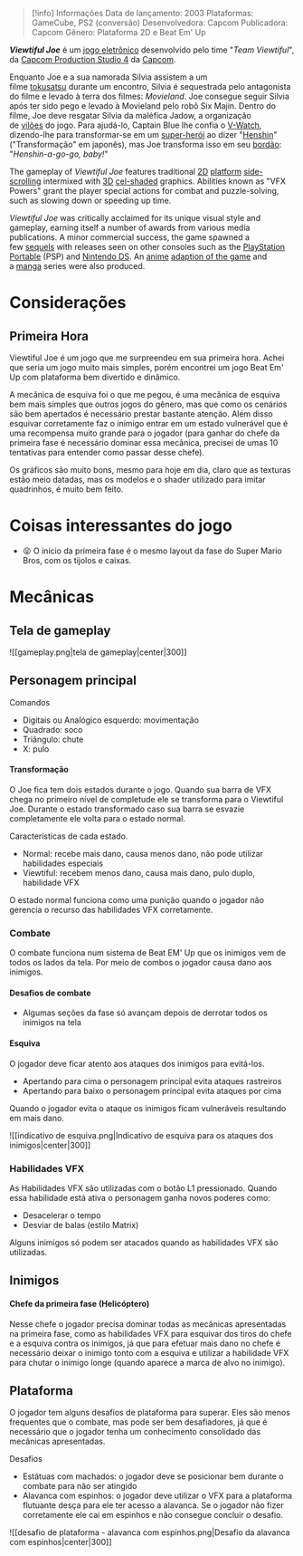 > [!info] Informações
> Data de lançamento: 2003
> Plataformas: GameCube, PS2 (conversão)
> Desenvolvedora: Capcom
> Publicadora: Capcom
> Gênero: Plataforma 2D e Beat Em' Up


_**Viewtiful Joe**_ é um [jogo eletrônico](https://pt.wikipedia.org/wiki/Jogo_eletr%C3%B4nico) desenvolvido pelo time "_Team Viewtiful_", da [Capcom Production Studio 4](https://pt.wikipedia.org/w/index.php?title=Capcom_Production_Studio_4&action=edit&redlink=1 "Capcom Production Studio 4 (página não existe)") da [Capcom](https://pt.wikipedia.org/wiki/Capcom "Capcom").

Enquanto Joe e a sua namorada Silvia assistem a um filme [tokusatsu](https://pt.wikipedia.org/wiki/Tokusatsu "Tokusatsu") durante um encontro, Silvia é sequestrada pelo antagonista do filme e levado à terra dos filmes: _Movieland_. Joe consegue seguir Silvia após ter sido pego e levado à Movieland pelo robô Six Majin. Dentro do filme, Joe deve resgatar Silvia da maléfica Jadow, a organização de [vilões](https://pt.wikipedia.org/wiki/Vil%C3%B5es "Vilões") do jogo. Para ajudá-lo, Captain Blue lhe confia o [V-Watch](https://pt.wikipedia.org/w/index.php?title=V-Watch&action=edit&redlink=1 "V-Watch (página não existe)"), dizendo-lhe para transformar-se em um [super-herói](https://pt.wikipedia.org/wiki/Super-her%C3%B3i "Super-herói") ao dizer "[Henshin](https://pt.wikipedia.org/wiki/Henshin "Henshin")" ("Transformação" em japonês), mas Joe transforma isso em seu [bordão](https://pt.wikipedia.org/wiki/Bord%C3%A3o "Bordão"): "_Henshin-a-go-go, baby!_"

The gameplay of _Viewtiful Joe_ features traditional [2D](https://en.wikipedia.org/wiki/2D_computer_graphics "2D computer graphics") [platform](https://en.wikipedia.org/wiki/Platform_game "Platform game") [side-scrolling](https://en.wikipedia.org/wiki/Side-scrolling_video_game "Side-scrolling video game") intermixed with [3D](https://en.wikipedia.org/wiki/3D_computer_graphics "3D computer graphics") [cel-shaded](https://en.wikipedia.org/wiki/Cel-shaded_animation "Cel-shaded animation") graphics. Abilities known as "VFX Powers" grant the player special actions for combat and puzzle-solving, such as slowing down or speeding up time. 

_Viewtiful Joe_ was critically acclaimed for its unique visual style and gameplay, earning itself a number of awards from various media publications. A minor commercial success, the game spawned a few [sequels](https://en.wikipedia.org/wiki/Viewtiful_Joe_(video_game)#Legacy) with releases seen on other consoles such as the [PlayStation Portable](https://en.wikipedia.org/wiki/PlayStation_Portable "PlayStation Portable") (PSP) and [Nintendo DS](https://en.wikipedia.org/wiki/Nintendo_DS "Nintendo DS"). An [anime](https://en.wikipedia.org/wiki/Anime "Anime") [adaption of the game](https://en.wikipedia.org/wiki/Viewtiful_Joe_(TV_series) "Viewtiful Joe (TV series)") and a [manga](https://en.wikipedia.org/wiki/Manga "Manga") series were also produced.

# Considerações

## Primeira Hora

Viewtiful Joe é um jogo que me surpreendeu em sua primeira hora. Achei que seria um jogo muito mais simples, porém encontrei um jogo Beat Em' Up com plataforma bem divertido e dinâmico.

A mecânica de esquiva foi o que me pegou, é uma mecânica de esquiva bem mais simples que outros jogos do gênero, mas que como os cenários são bem apertados é necessário prestar bastante atenção. Além disso esquivar corretamente faz o inimigo entrar em um estado vulnerável que é uma recompensa muito grande para o jogador (para ganhar do chefe da primeira fase é necessário dominar essa mecânica, precisei de umas 10 tentativas para entender como passar desse chefe).

Os gráficos são muito bons, mesmo para hoje em dia, claro que as texturas estão meio datadas, mas os modelos e o shader utilizado para imitar quadrinhos, é muito bem feito.
# Coisas interessantes do jogo

- 😝 O início da primeira fase é o mesmo layout da fase do Super Mario Bros, com os tijolos e caixas.

# Mecânicas

## Tela de gameplay

![[gameplay.png|tela de gameplay|center|300]]

## Personagem principal


Comandos
- Digitais ou Analógico esquerdo: movimentação
- Quadrado: soco
- Triângulo: chute
- X: pulo

#### Transformação

O Joe fica tem dois estados durante o jogo. Quando sua barra de VFX chega no primeiro nível de completude ele se transforma para o Viewtiful Joe. Durante o estado transformado caso sua barra se esvazie completamente ele volta para o estado normal.

Características de cada estado.
- Normal: recebe mais dano, causa menos dano, não pode utilizar habilidades especiais
- Viewtiful: recebem menos dano, causa mais dano, pulo duplo, habilidade VFX

O estado normal funciona como uma punição quando o jogador não gerencia o recurso das habilidades VFX corretamente.

### Combate

O combate funciona num sistema de Beat EM' Up que os inimigos vem de todos os lados da tela.
Por meio de combos o jogador causa dano aos inimigos.

#### Desafios de combate

- Algumas seções da fase só avançam depois de derrotar todos os inimigos na tela

#### Esquiva
O jogador deve ficar atento aos ataques dos inimigos para evitá-los.
- Apertando para cima o personagem principal evita ataques rastreiros
- Apertando para baixo o personagem principal evita ataques por cima

Quando o jogador evita o ataque os inimigos ficam vulneráveis resultando em mais dano.

![[indicativo de esquiva.png|Indicativo de esquiva para os ataques dos inimigos|center|300]]
### Habilidades VFX

As Habilidades VFX são utilizadas com o botão L1 pressionado. Quando essa habilidade está ativa o personagem ganha novos poderes como:

- Desacelerar o tempo
- Desviar de balas (estilo Matrix)

Alguns inimigos só podem ser atacados quando as habilidades VFX são utilizadas.

## Inimigos

#### Chefe da primeira fase (Helicóptero)

Nesse chefe o jogador precisa dominar todas as mecânicas apresentadas na primeira fase, como as habilidades VFX para esquivar dos tiros do chefe e a esquiva contra os inimigos, já que para efetuar mais dano no chefe é necessário deixar o inimigo tonto com a esquiva e utilizar a habilidade VFX para chutar o inimigo longe (quando aparece a marca de alvo no inimigo).

## Plataforma

O jogador tem alguns desafios de plataforma para superar. Eles são menos frequentes que o combate, mas pode ser bem desafiadores, já que é necessário que o jogador tenha um conhecimento consolidado das mecânicas apresentadas.

Desafios
- Estátuas com machados: o jogador deve se posicionar bem durante o combate para não ser atingido
- Alavanca com espinhos: o jogador deve utilizar o VFX para a plataforma flutuante desça para ele ter acesso a alavanca. Se o jogador não fizer corretamente ele cai em espinhos e não consegue concluir o desafio.

![[desafio de plataforma - alavanca com espinhos.png|Desafio da alavanca com espinhos|center|300]]
